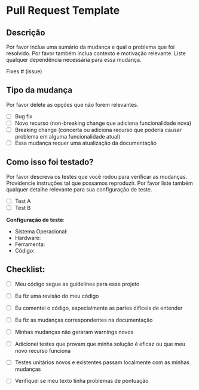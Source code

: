 # Pull Request Template

## Descrição

Por favor inclua uma sumário da mudança e qual o problema que foi resolvido. Por favor também inclua contexto e motivação
relevante. Liste qualquer dependência necessária para essa mudança.

Fixes # (issue)

## Tipo da mudança

Por favor delete as opções que não forem relevantes.

- [ ] Bug fix 
- [ ] Novo recurso (non-breaking change que adiciona funcionalidade nova)
- [ ] Breaking change (concerta ou adiciona recurso que poderia causar problema em alguma funcionalidade atual)
- [ ] Essa mudança requer uma atualização da documentação

## Como isso foi testado?

Por favor descreva os testes que você rodou para verificar as mudanças. Providencie instruções tal que possamos reproduzir.
Por favor liste também qualquer detalhe relevante para sua configuração de teste.

- [ ] Test A
- [ ] Test B

**Configuração de teste**:
* Sistema Operacional:
* Hardware:
* Ferramenta:
* Código:

## Checklist:

- [ ] Meu código segue as guidelines para esse projeto
- [ ] Eu fiz uma revisão do meu código
- [ ] Eu comentei o código, especialmente as partes difíceis de entender
- [ ] Eu fiz as mudanças correspondentes na documentação
- [ ] Minhas mudanças não geraram warnings novos
- [ ] Adicionei testes que provam que minha solução é eficaz ou que meu novo recurso funciona
- [ ] Testes unitários novos e existentes passam localmente com as minhas mudanças
- [ ] Verifiquei se meu texto tinha problemas de pontuação

